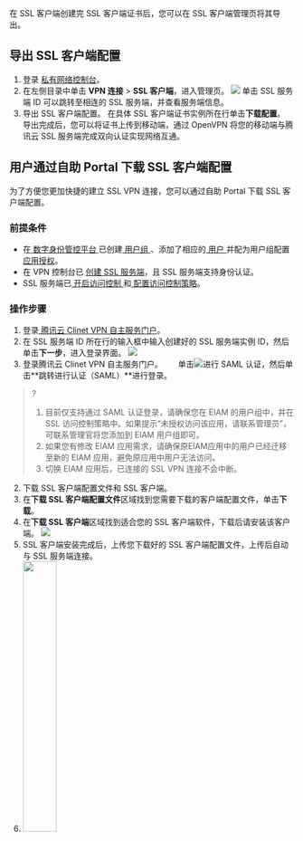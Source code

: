 在 SSL 客户端创建完 SSL 客户端证书后，您可以在 SSL 客户端管理页将其导出。

## 导出 SSL 客户端配置
1. 登录 [私有网络控制台](https://console.cloud.tencent.com/vpc/vpc?rid=1)。
2. 在左侧目录中单击 **VPN 连接** > **SSL 客户端**，进入管理页。
![](https://qcloudimg.tencent-cloud.cn/raw/11e34d521f5f2be9bd0f5d28534bcd1f.png)
  单击 SSL 服务端 ID 可以跳转至相连的 SSL 服务端，并查看服务端信息。
3. 导出 SSL 客户端配置。
在具体 SSL 客户端证书实例所在行单击**下载配置**。
导出完成后，您可以将证书上传到移动端，通过 OpenVPN 将您的移动端与腾讯云 SSL 服务端完成双向认证实现网络互通。


## 用户通过自助 Portal 下载 SSL 客户端配置[](id:Portal)
为了方便您更加快捷的建立 SSL VPN 连接，您可以通过自助 Portal 下载 SSL 客户端配置。

### 前提条件
- 在[ 数字身份管控平台 ](https://console.cloud.tencent.com/eiam)已创建[ 用户组 ](https://cloud.tencent.com/document/product/1442/55067)、添加了相应的[ 用户 ](https://cloud.tencent.com/document/product/1442/55066)并配为用户组配置[ 应用授权](https://cloud.tencent.com/document/product/1442/55069)。
- 在 VPN 控制台已 [创建 SSL 服务端](https://cloud.tencent.com/document/product/554/63717)，且 SSL 服务端支持身份认证。
- SSL 服务端已[ 开启访问控制 ](https://cloud.tencent.com/document/product/554/75188)和[ 配置访问控制策略](https://cloud.tencent.com/document/product/554/75189)。


### 操作步骤
1. 登录[ 腾讯云 Clinet VPN 自主服务门户](http://self-service-test.vpn.woa.com/)。
  1. 在 SSL 服务端 ID 所在行的输入框中输入创建好的 SSL 服务端实例 ID，然后单击**下一步**，进入登录界面。
![](https://qcloudimg.tencent-cloud.cn/raw/e37b558345b8edeae794d9f650071c5f.png)
  2. 登录腾讯云 Clinet VPN 自主服务门户。      
单击![](https://qcloudimg.tencent-cloud.cn/raw/6c78a80d3aadbade303cd3158eba47b9.png)进行 SAML 认证，然后单击**跳转进行认证（SAML）**进行登录。
>?
>1. 目前仅支持通过 SAML 认证登录，请确保您在 EIAM 的用户组中，并在 SSL 访问控制策略中。如果提示“未授权访问该应用，请联系管理员”，可联系管理官将您添加到 EIAM 用户组即可。
>2. 如果您有修改 EIAM 应用需求，请确保原EIAM应用中的用户已经迁移至新的 EIAM 应用，避免原应用中用户无法访问。
>3. 切换 EIAM 应用后，已连接的 SSL VPN 连接不会中断。
>
2. 下载 SSL 客户端配置文件和 SSL 客户端。
  1. 在**下载 SSL 客户端配置文件**区域找到您需要下载的客户端配置文件，单击**下载**。
  2. 在**下载 SSL 客户端**区域找到适合您的 SSL 客户端软件，下载后请安装该客户端。
![](https://qcloudimg.tencent-cloud.cn/raw/3ab6a81b13fd4fad19931cdbc832cfe3.png)
3. SSL 客户端安装完成后，上传您下载好的 SSL 客户端配置文件，上传后自动与 SSL 服务端连接。
4. <img src="https://qcloudimg.tencent-cloud.cn/raw/b51ffdfba9caa56ccb742d2e60403d9a.png" width="35%">
